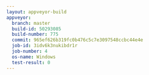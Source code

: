```yaml
---
layout: appveyor-build
appveyor:
  branch: master
  build-id: 50293085
  build-number: 775
  commit: 965ef626b319fc0b476c5c7e3097548ccbc44e4e
  job-id: 3idv6k3nukibdr1r
  job-number: 4
  os-name: Windows
  test-result: 0
---
```

